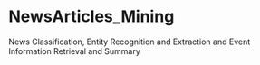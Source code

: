 # NewsArticles_Mining
News Classification, Entity Recognition and Extraction and Event Information Retrieval and Summary
